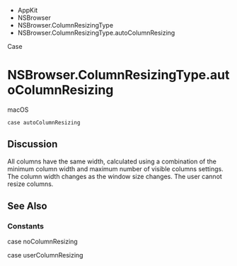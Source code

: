 

- AppKit
- NSBrowser
- NSBrowser.ColumnResizingType
-  NSBrowser.ColumnResizingType.autoColumnResizing 

Case

# NSBrowser.ColumnResizingType.autoColumnResizing

macOS

``` source
case autoColumnResizing
```

## Discussion

All columns have the same width, calculated using a combination of the minimum column width and maximum number of visible columns settings. The column width changes as the window size changes. The user cannot resize columns.

## See Also

### Constants

case noColumnResizing

case userColumnResizing

